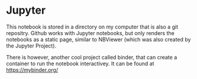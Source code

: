 # Jupyter

This notebook is stored in a directory on my computer that is also a git repositry. Github works with Jupyter notebooks, but only renders the notebooks as a static page, similar to NBViewer (which was also created by the Jupyter Project).

There is however, another cool project called binder, that can create a container to run the notebook interactivey. It can be found at https://mybinder.org/

